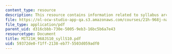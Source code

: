 ```yaml
---
content_type: resource
description: This resource contains information related to syllabus archive for 2010.
file: https://ol-ocw-studio-app-qa.s3.amazonaws.com/courses/21h-968j-nature-environment-and-empire-spring-2010/59372de0f1ff2138eb775503d059adf0_MIT21H_968JS10_syllS10.pdf
file_type: application/pdf
parent_uid: d316cbbb-730e-5005-9eb3-16bc5b6a7e43
resourcetype: Document
title: MIT21H_968JS10_syllS10.pdf
uid: 59372de0-f1ff-2138-eb77-5503d059adf0
---
```

